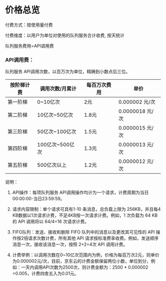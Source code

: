 # 价格总览

付费方式：按使用量付费

付费维度：以用户为单位对使用的队列服务合计收费, 按天统计



队列服务费用=API调用费

### API调用费：

队列服务 API调用次数，以百万次为单位，精确到小数点后三位。

| 按阶梯计费 | 调用次数/月累计 | 每百万次费用 | 单价 |
| ---------- | --------------- | ------------ |-----|
| 第一阶梯   | 0~10亿次        | 2元          | 0.000002 元/次 |
| 第二阶梯   | 10亿次~50亿次   | 1.8元        | 0.0000018 元/次  |
| 第三阶梯   | 50亿次~100亿次  | 1.5元        | 0.0000015 元/次  |
| 第四阶梯   | 100亿次~500亿次 | 1.3元        | 0.0000013 元/次  |
| 第五阶梯   | 500亿次以上     | 1.2元        | 0.0000012 元/次  |  

说明：

1. API操作：每项队列服务 API调用操作均计为一个请求，计费周期为当日00:00:00-当日23:59:59。

2. 请求内容限制：单个请求可具有1-10 条消息，总负载上限为 256KB，并且每4 KB数据以1次请求计费，不足4KB按一次请求计费。例如，1 次负载为 64 KB 的 API 调用将以 64/4=16 次请求计费。

3. FIFO队列：发送、接收和删除 FIFO 队列中的消息以及更改其可见性的 API 操作按2倍请求次数计费，所有其他 API 请求按标准费率收费。例如，发送顺序消息一次，接收该消息一次，按照 2+2=4次 API 调用计费。

4. 计费举例：以调用次数在0~10亿次范围内为例，价格为每百万次2元，则单价为0.000002元/次，目前，京东云的计费金额保留两位小数，单位到分，例如：一天内调用API次数为2500次，则计费金额为：2500 * 0.000002 =0.005，计费四舍五入为0.01元。
